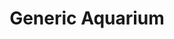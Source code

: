 ---
layout: project_web

cardclass: "col-md-6 mt-4 mt-lg-0"
image: assets/images/portfolio/05.jpg
cardtext: "display-9 mb-0 text-body font-alt fw-normal"
focus1: Website
name: Generic Aquarium
link: "project_detail/Generic_Aquarium.html"

title: Generic Aquarium
interactive.description: An interactive webpage for any aquarium.
siteurl: ..\mini_sites\Generic_Aquarium\index.html
course: Web Design II
semester: Spring 2021
focus: Webpage

overview: <p class="lead">This project focused on the use of interactive web elements.</p> <p class="lead">Key elements are the Font Awesome icons, the animated nav bar, and the mouse-over Google Maps.</p>

screenshot: ../assets/images/portfolio/05.jpg

challenge: <p>I wanted to build a website that I would like to visit. It needed be visually appealing and have functionality. I wanted the 	site to be user-friendly in its use of font, icons, and colors. </p>

solution: <p>I used different fonts for links, and used Font Awesome icons to indicate when an element had special functionality. 	When the user mouses over bolded locations, a small map appears. </p>
---